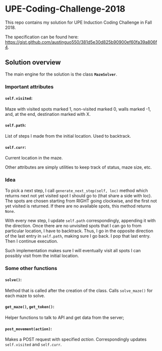 # UPE-Coding-Challenge-2018

This repo contains my solution for UPE Induction Coding Challenge in Fall 2018.

The specification can be found here: https://gist.github.com/austinguo550/381d5e30d825b90900ef60fa39a806f4.


## Solution overview

The main engine for the solution is the class **`MazeSolver`**.
### Important attributes

#### `self.visited`:
Maze with visited spots marked 1, non-visited marked 0, walls marked -1, and, at the end, destination marked with X. 

#### `self.path`:		
List of steps I made from the initial location. Used to backtrack.

#### `self.curr`:
Current location in the maze.

Other attributes are simply utilities to keep track of status, maze size, etc.

### Idea 
To pick a next step, I call `generate_next_step(self, loc)` method
which returns next not yet visited spot I should go to (that share a side with loc).
The spots are chosen starting from RIGHT going clockwise,
and the first not yet visited is returned. If there are no available spots, this method returns `None`.

With every new step, I update `self.path` correspondingly, appending it with the direction. Once there are no unvisited spots that I can go to from particular location, I have to backtrack.
Thus, I go in the opposite direction of the last entry in `self.path`, 
making sure I go back. I pop that last entry. Then I continue execution. 

Such implementation makes sure I will eventually visit 
all spots I can possibly visit from the initial location.

### Some other functions

#### `solve()`:
Method that is called after the creation of the class. Calls 
`solve_maze()` for each maze to solve.

#### `get_maze()`, `get_token()`:
Helper functions to talk to API and get data from the server;

#### `post_movement(action)`:
Makes a POST request with specified *action*. 
Correspondingly updates `self.visited` and `self.curr`.
